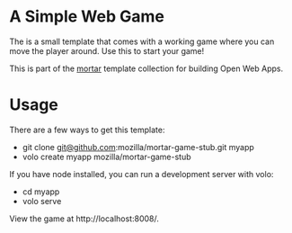 
# A Simple Web Game

The is a small template that comes with a working game where you can
move the player around. Use this to start your game!

This is part of the [mortar](https://github.com/mozilla/mortar/)
template collection for building Open Web Apps.

# Usage

There are a few ways to get this template:

* git clone git@github.com:mozilla/mortar-game-stub.git myapp
* volo create myapp mozilla/mortar-game-stub

If you have node installed, you can run a development server with volo:

* cd myapp
* volo serve

View the game at http://localhost:8008/.
